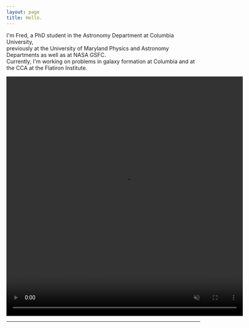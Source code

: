 ```yaml
---
layout: page
title: Hello.
---
```


I'm Fred, a PhD student in the Astronomy Department at Columbia University, <br>
previously at the University of Maryland Physics and Astronomy Departments as well as at NASA GSFC. <br>
Currently, I'm working on problems in galaxy formation at Columbia and at the CCA at the Flatiron Institute.  

<!-- I'm Fred, an undergraduate student at the University of Maryland's Departments of [Physics](https://umdphysics.umd.edu/) and [Astronomy](https://www.astro.umd.edu/). Currently, I'm  working on computer simulations at the [CTC](https://www.astro.umd.edu/rareas/ctc/) and with [nuSpaceSim](https://heasarc.gsfc.nasa.gov/docs/nuSpaceSim/) at GSFC.   -->

<p align="center">
<video width=" 615" height="625.13"  loop="loop" muted="muted" plays-inline="true" autoplay>
  <source type="video/mp4" src="https://terpconnect.umd.edu/~fgarcia4/cosmology/halo_D/lowsfe_butterfly.mp4">
</video>
</p>
 
--------------

